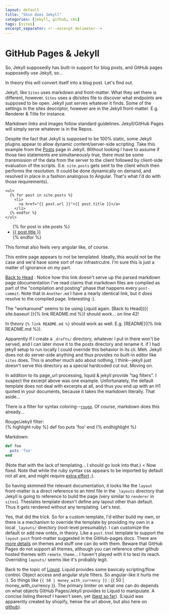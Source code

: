 ```yaml
---
layout: default
title: "Shin does Jekyll"
categories: [jekyll, github, cms]
tags: [sites]
excerpt_separator: <!--excerpt delimeter-->
---
```


# GitHub Pages & Jekyll

So, Jekyll supposedly has built-in support for blog posts, and GitHub pages supposedly use Jekyll, so...

In theory this will convert itself into a blog post.  Let's find out.

<!--excerpt delimeter-->

Jekyll, like `Sites` uses markdown and front-matter.  What they set there is different, however.  `Sites` uses a db/sites file to discover what endpoints are supposed to be open.  Jekyll just serves whatever it finds.  Some of the settings in the sites descriptor, however are in the Jekyll front-matter.  E.g. Renderer & Title for instance.

Markdown links and images follow standard guidelines.  Jekyll/GitHub Pages will simply serve whatever is in the Repos.

Despite the fact that Jekyll is supposed to be 100% static, some Jekyll plugins appear to allow dynamic content/server-side scripting.  Take this example from the [Posts](https://jekyllrb.com/docs/posts/) page in Jekyll.  Without looking I have to assume if those two statements are simultaneously true, there must be some transmission of the data from the server to the client followed by client-side evaluation of the scripts.  (I.e. `site.posts` gets sent to the client which then performs the resolution.  It could be done dynamically on demand, and resolved in place in a fashion analogous to Angular.  That's what I'd do with those requirements).

    <ul>
      {% for post in site.posts %}
        <li>
          <a href="{{ post.url }}">{{ post.title }}</a>
        </li>
      {% endfor %}
    </ul>

<ul>
  {% for post in site.posts %}
    <li>
      <a href="{{ post.url }}">{{ post.title }}</a>
    </li>
  {% endfor %}
</ul>

This format also feels very angular like, of course.

This entire page appears to not be templated.  Ideally, this would not be the case and we'd have some sort of nav infrastrcutre.  I'm sure this is just a matter of ignorance on my part.

[Back to Head](/README.md) : Notice how this link doesn't serve up the parsed markdown page (documentation I've read claims that markdown files are compiled as part of the "compilation and posting" phase that happens every `post-commit`.  Note that in `Another.md` I have a nearly identical link, but it *does* resolve to the compiled page.  Interesting :).

The "workaround" seems to be using Liquid again.  [Back to Head]({{ site.baseurl }}{% link README.md %}) should work... on line 42!

In theory `{% link README.md %}` should work as well. E.g. [README]({% link README.md %}).

Apparently if I create a `_drafts/` directory, whatever I put in there won't be served, and I can later move it to the posts directory and rename it.  if I had jekyll setup to run locally I could override this behavior in its cli.  Meh.  Jekyll does not do server-side anything and thus provides no built-in editor like `sites` does.  This is another much ado about nothing, I think--jekyll just doesn't serve this directory as a special hardcoded cut out.  Moving on.

In addition to its page_url processing, liquid & jekyll provide "tag filters".  I suspect the excerpt above was one example.  Unfortunately, the default template does not deal with excerpts at all, and thus you end up with an H1 quoted in your documents, because it takes the markdown literally.  That aside...

There is a filter for syntax coloring--[`rouge`](http://rouge.jneen.net/).  Of course, markdown does this already...

Rouge/Jekyll filter:  
{% highlight ruby %}
def foo
  puts 'foo'
end
{% endhighlight %}

Markdown:  
```ruby
def foo
  puts 'foo'
end
```

(Note that with the lack of templating...  I should go look into that.) < Now fixed.  Note that while the ruby syntax css appears to be imported by default not all are, and might require [extra effort](https://jekyllrb.com/docs/liquid/tags/#stylesheets-for-syntax-highlighting) ;).

So having skimmed the relevant documentation, it looks like the `layout` front-matter is a direct reference to an html file in the `_layouts` directory that Jekyll is going to reference to build the page (very similar to `renderer` in `sites`).  Theslates template doesn't define any layout other than default.  Thus it gets rendered without any templating.  Let's test.

Yes, that did the trick.  So for a custom template, I'd either build my own, or there is a mechanism to override the template by providing my own in a local `_layouts/` directory (root-level presumably).  I can customize the default or add new ontes, in theory.  Like a `post.html` template to support the `layout:post` front-matter suggested in the GitHub-pages docs.  There are [more details](https://jekyllrb.com/docs/themes/) on themes and stuff one can do with them.  Beware that GitHub Pages do not support all themes, although you can reference other github hosted themes with `remote_theme`...  I haven't played with it to test its reach.  Overriding `layouts/` seems like it's probably legit.

Back to the topic of [Liquid](https://help.shopify.com/en/themes/liquid/basics).  Liquid provides some basicaly scripting/flow control.  Object access and angular style filters.  So angular-like it hurts me :).  So things like `{{ 50 | money_with_currency }}` : {{ 50 | money_with_currency }}.  The primary limiter on what one can do depends on what objects GitHub Pages/Jekyll provides to Liquid to manipulate.  A concise listing thereof I haven't seen, yet ([best so far](https://jekyllrb.com/docs/variables/)).  (Liquid was apparently created by shopify, hense the url above, but also here on [github](https://shopify.github.io/liquid/basics/introduction/)).

